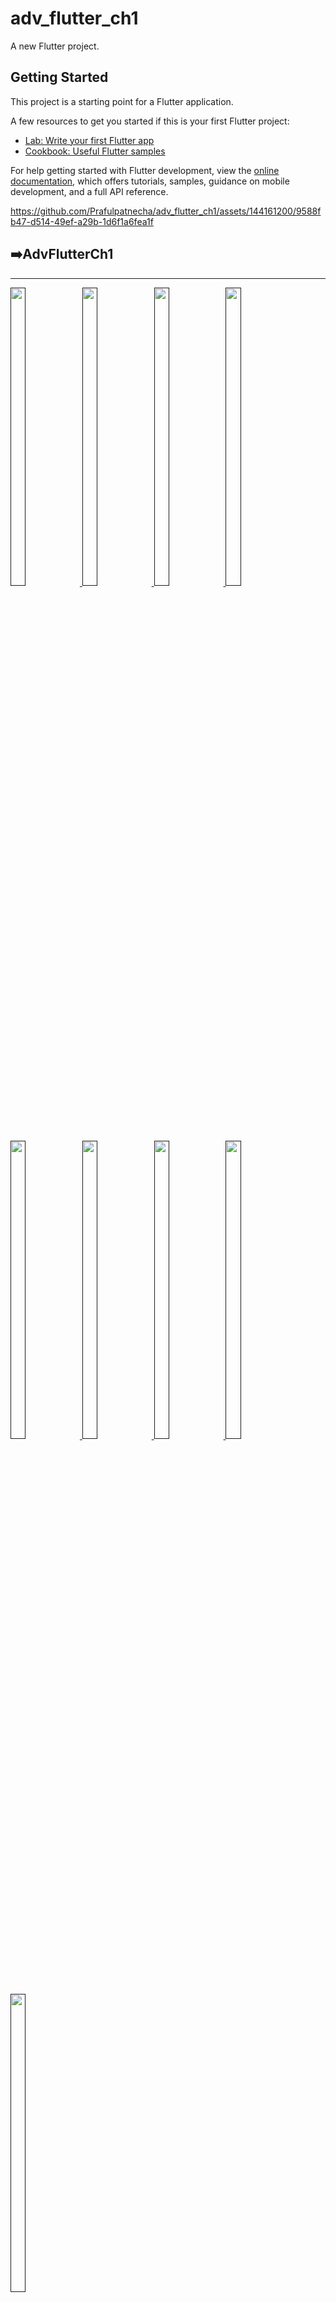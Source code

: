 # adv_flutter_ch1

A new Flutter project.

## Getting Started

This project is a starting point for a Flutter application.

A few resources to get you started if this is your first Flutter project:

- [Lab: Write your first Flutter app](https://docs.flutter.dev/get-started/codelab)
- [Cookbook: Useful Flutter samples](https://docs.flutter.dev/cookbook)

For help getting started with Flutter development, view the
[online documentation](https://docs.flutter.dev/), which offers tutorials,
samples, guidance on mobile development, and a full API reference.


https://github.com/Prafulpatnecha/adv_flutter_ch1/assets/144161200/9588fb47-d514-49ef-a29b-1d6f1a6fea1f


<h2>➡️AdvFlutterCh1 </h2>
<hr>
<p>
<a href ="">
<img src="https://github.com/Prafulpatnecha/adv_flutter_ch1/blob/master/Screenshot_20240705_192002.png" width="22%" Height="35%">
<img src="https://github.com/Prafulpatnecha/adv_flutter_ch1/blob/master/Screenshot_20240705_191950.png" width="22%" Height="35%">
<img src="https://github.com/Prafulpatnecha/adv_flutter_ch1/blob/master/img1.png" width="22%" Height="35%">
<img src="https://github.com/Prafulpatnecha/adv_flutter_ch1/blob/master/img2.png" width="22%" Height="35%">
<img src="https://github.com/Prafulpatnecha/adv_flutter_ch1/blob/master/img3.png" width="22%" Height="35%">
<img src="https://github.com/Prafulpatnecha/adv_flutter_ch1/blob/master/img4.png" width="22%" Height="35%">
<img src="https://github.com/Prafulpatnecha/adv_flutter_ch1/blob/master/img5.png" width="22%" Height="35%">
<img src="https://github.com/Prafulpatnecha/adv_flutter_ch1/blob/master/img6.png" width="22%" Height="35%">
<img src="https://github.com/Prafulpatnecha/adv_flutter_ch1/blob/master/img7.png" width="22%" Height="35%">


</a>
</p>
<hr>


https://github.com/Prafulpatnecha/adv_flutter_ch1/assets/144161200/812ab0e6-3477-4300-9f32-75f875bf47b5




# AdvFlutterCh1


## Run Locally

Dark And Light Mode

```bash
class _MyAppState extends State<MyApp> {
  @override
  Widget build(BuildContext context) {
    Timer.periodic(Duration(milliseconds: 1), (timer) {
      setState(() {

      });
    },);
    return MaterialApp(
      debugShowCheckedModeBanner: false,
      darkTheme: ThemeData.dark(),
      theme: ThemeData.light(),
      themeMode: isDark?ThemeMode.dark:ThemeMode.light,
      routes: AppRoutes.routes,
    );
  }
}
```

command Part

```bash
    darkTheme: ThemeData.dark(),
    theme: ThemeData.light(),
    themeMode: isDark?ThemeMode.dark:ThemeMode.light,
```

globle keys

```bash
    bool isDark=false;
    Color colorYellow=const Color(0xffFFCC00);
    Color colorRed=const Color(0xffFD3B31);
```

Command Run Button Full Details

```bash
        GestureDetector(
                onTap: () {
                  setState(() {
                    isDark=false;
                  });
                },
                child: Padding(
                  padding: const EdgeInsets.all(10.0),
                  child: Container(
                    height:115,
                    width: double.infinity,
                    decoration: BoxDecoration(
                    color: colorYellow,
                      borderRadius: BorderRadius.circular(15),
                    ),
                    alignment: Alignment.center,
                    child: Text('Light Icon',style: TextStyle(color: isDark?Colors.white:Colors.black,fontWeight: FontWeight.bold,fontSize: 25),),
                  ),
                ),
              ),
              GestureDetector(
                onTap: () {
                  setState(() {
                    isDark=true;
                  });
                },
                child: Padding(
                  padding: const EdgeInsets.all(10.0),
                  child: Container(
                    height:115,
                    width: double.infinity,
                    decoration: BoxDecoration(
                    color: colorRed,
                      borderRadius: BorderRadius.circular(15),
                    ),
                    alignment: Alignment.center,
                    child: Text('Dark Icon',style: TextStyle(color: isDark?Colors.white:Colors.black,fontWeight: FontWeight.bold,fontSize: 25),),
                  ),
                ),
              ),
```

###
<h1></h1>
<h3 align="center"><i>1.3 Provider Tree</i></h3>
<h1></h1>
<div align="center">
  <img src="https://github.com/Prafulpatnecha/adv_flutter_ch1/assets/144161200/034c2da5-0b07-4ac0-a50a-aecf5fc23680" height=450px hspace=20>
</div>

## What Is State Management?

State Management in Flutter, everything is a widget. The widget can be classified into two categories, one is a Stateless widget, and another is a Stateful widget. The Stateless widget does not have any internal state. It means once it is built, we cannot change or modify it until they are initialized again. On the other hand, a Stateful widget is dynamic and has a state. It means we can modify it easily throughout its lifecycle without reinitialized it again.

## What is provider And how to use definition?

~ A provider is a person who gives someone something they need. If your parents both have jobs so they can feed you and buy you what you need, you can call them providers.

~ In Flutter, a "provider" refers to a design pattern and a package that helps manage state in your application. It's commonly used to efficiently share and update data between different parts of your app, such as widgets, without the need for prop drilling (passing data through multiple widget layers).



###

<h1></h1>
<h3 align="center"><i>1.4 Provider & Change Theme using Provider</i></h3>
<h1></h1>
<div align="center">
<img src="https://github.com/Prafulpatnecha/adv_flutter_ch1/blob/master/provider_image_1.png" width="22%" Height="35%">
<img src="https://github.com/Prafulpatnecha/adv_flutter_ch1/blob/master/provider_image_2.png" width="22%" Height="35%">
</div>


https://github.com/Prafulpatnecha/adv_flutter_ch1/assets/144161200/2f2a4577-474a-4d48-b387-cdb7436b551f

###

<h1></h1>
<h3 align="center"><i>1.5 Quotes Data Solving with Provider</i></h3>
<h1></h1>
<div align="center">
<img src="https://github.com/Prafulpatnecha/adv_flutter_ch1/blob/master/quotes_app.png" height=450px hspace=20>

</div>

https://github.com/Prafulpatnecha/adv_flutter_ch1/assets/144161200/a1c8e552-1216-4693-b5ca-74381bba5b6c


###
<h1></h1>
<h3 align="center"><i>1.5 One Time Intro Screen in Flutter (intro png 1)</i></h3>
<h1></h1>
<div align="center">
<img src="https://github.com/Prafulpatnecha/adv_flutter_ch1/blob/master/intro_image_1.png" height=450px hspace=20>
<img src="https://github.com/Prafulpatnecha/adv_flutter_ch1/blob/master/intro_image_2.png" height=450px hspace=20>
<img src="https://github.com/Prafulpatnecha/adv_flutter_ch1/blob/master/intro_image_3.png" height=450px hspace=20>

</div>

<h1></h1>
<div align="center">
<a href="https://github.com/Prafulpatnecha/adv_flutter_ch1/tree/master/lib/introscreen">-> Code File Link <-</a>
</div>
<h1></h1>

https://github.com/user-attachments/assets/348aae2f-02de-43c3-87b5-59181af45456


###
<h1></h1>
<h3 align="center"><i>1.6 Contact Us Page With Interaction</i></h3>
<h1></h1>
<div align="center">
<img src="https://github.com/Prafulpatnecha/adv_flutter_ch1/blob/master/link_image.png" height=450px hspace=20>
<img src="https://github.com/Prafulpatnecha/adv_flutter_ch1/blob/master/image_contact.png" height=450px hspace=20>
</div>

<h1></h1>
<div align="center">
<a href="https://github.com/Prafulpatnecha/adv_flutter_ch1/blob/master/lib/contact_us_page/view/home/contact_page.dart">-> Code File Link <-</a>
</div>
<h1></h1>


https://github.com/user-attachments/assets/02b26582-04d5-412e-b048-f4f3a0c383b3

###

https://github.com/user-attachments/assets/6e03e22a-62a3-4a49-8e27-4f81d52b8cac





###
<h1></h1>
<h3 align="center"><i>1.7 Photo Gallery With Biometric Authentication</i></h3>
<h1></h1>
<div align="center">
<img src="https://github.com/Prafulpatnecha/adv_flutter_ch1/blob/master/finger_image_2.png" height=450px hspace=20>
<img src="https://github.com/Prafulpatnecha/adv_flutter_ch1/blob/master/Screenshot_20240718_180112.png" height=450px hspace=20>
<img src="https://github.com/Prafulpatnecha/adv_flutter_ch1/blob/master/finger_image_1.png" height=450px hspace=20>
</div>

<h1></h1>
<div align="center">
<a href="https://github.com/Prafulpatnecha/adv_flutter_ch1/tree/master/lib/gallery_photo_file">-> Code File Link <-</a>
</div>
<h1></h1>

https://github.com/user-attachments/assets/ca60e536-7c5b-412c-8a55-9662636520b3


###
<h1></h1>
<h3 align="center"><i>8.1 What is JSON & JSON Parsing ?</i></h3>
<h1></h1>
<div align="center">
<img src="https://github.com/Prafulpatnecha/adv_flutter_ch1/blob/master/json.png" height=450px hspace=20>
</div>

<h1></h1>
<div align="center">
<a href="https://github.com/Prafulpatnecha/adv_flutter_ch1/tree/master/lib/json_parsing_file">-> Code File Link <-</a>
</div>
<h1></h1>


https://github.com/user-attachments/assets/a980e6b0-d32e-428f-bacf-c41644cf2bd3


